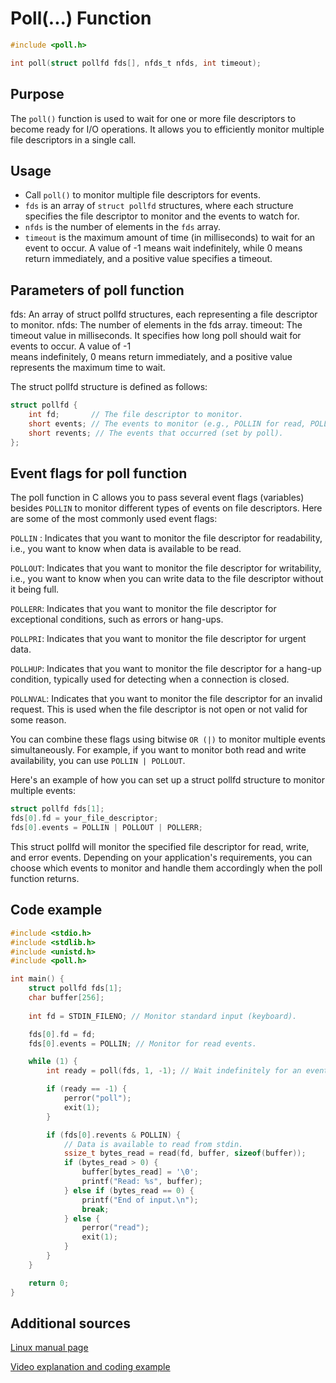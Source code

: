 # Poll(...) Function

```c
#include <poll.h>

int poll(struct pollfd fds[], nfds_t nfds, int timeout);
```

## Purpose

The `poll()` function is used to wait for one or more file descriptors to become ready for I/O operations. It allows you to efficiently monitor multiple file descriptors in a single call.

## Usage

- Call `poll()` to monitor multiple file descriptors for events.
- `fds` is an array of `struct pollfd` structures, where each structure specifies the file descriptor to monitor and the events to watch for.
- `nfds` is the number of elements in the `fds` array.
- `timeout` is the maximum amount of time (in milliseconds) to wait for an event to occur. A value of -1 means wait indefinitely, while 0 means return immediately, and a positive value specifies a timeout.

## Parameters of poll function
fds:            An array of struct pollfd structures, each representing a file descriptor to monitor.
nfds:           The number of elements in the fds array.
timeout:        The timeout value in milliseconds. It specifies how long poll should wait for events to occur. A value of -1    
                means indefinitely, 0 means return immediately, and a positive value represents the maximum time to wait.

The struct pollfd structure is defined as follows:
```c
struct pollfd {
    int fd;       // The file descriptor to monitor.
    short events; // The events to monitor (e.g., POLLIN for read, POLLOUT for write).
    short revents; // The events that occurred (set by poll).
};
```
## Event flags for poll function
The poll function in C allows you to pass several event flags (variables) besides `POLLIN` to monitor different types of events on file descriptors. Here are some of the most commonly used event flags:

`POLLIN` : Indicates that you want to monitor the file descriptor for readability, i.e., you want to know when data is available to be read.

`POLLOUT`: Indicates that you want to monitor the file descriptor for writability, i.e., you want to know when you can write data to the file descriptor without it being full.

`POLLERR`: Indicates that you want to monitor the file descriptor for exceptional conditions, such as errors or hang-ups.

`POLLPRI`: Indicates that you want to monitor the file descriptor for urgent data.

`POLLHUP`: Indicates that you want to monitor the file descriptor for a hang-up condition, typically used for detecting when a connection is closed.

`POLLNVAL`: Indicates that you want to monitor the file descriptor for an invalid request. This is used when the file descriptor is not open or not valid for some reason.

You can combine these flags using bitwise `OR (|)` to monitor multiple events simultaneously. For example, if you want to monitor both read and write availability, you can use `POLLIN | POLLOUT`.

Here's an example of how you can set up a struct pollfd structure to monitor multiple events:
```c
struct pollfd fds[1];
fds[0].fd = your_file_descriptor;
fds[0].events = POLLIN | POLLOUT | POLLERR;
```
This struct pollfd will monitor the specified file descriptor for read, write, and error events. Depending on your application's requirements, you can choose which events to monitor and handle them accordingly when the poll function returns.

## Code example
```c
#include <stdio.h>
#include <stdlib.h>
#include <unistd.h>
#include <poll.h>

int main() {
    struct pollfd fds[1];
    char buffer[256];
    
    int fd = STDIN_FILENO; // Monitor standard input (keyboard).

    fds[0].fd = fd;
    fds[0].events = POLLIN; // Monitor for read events.

    while (1) {
        int ready = poll(fds, 1, -1); // Wait indefinitely for an event.

        if (ready == -1) {
            perror("poll");
            exit(1);
        }

        if (fds[0].revents & POLLIN) {
            // Data is available to read from stdin.
            ssize_t bytes_read = read(fd, buffer, sizeof(buffer));
            if (bytes_read > 0) {
                buffer[bytes_read] = '\0';
                printf("Read: %s", buffer);
            } else if (bytes_read == 0) {
                printf("End of input.\n");
                break;
            } else {
                perror("read");
                exit(1);
            }
        }
    }

    return 0;
}
```
## Additional sources
[Linux manual page](https://man7.org/linux/man-pages/man2/poll.2.html)

[Video explanation and coding example](https://www.youtube.com/watch?app=desktop&v=O-yMs3T0APU&ab_channel=Johannes4GNU_Linux)

